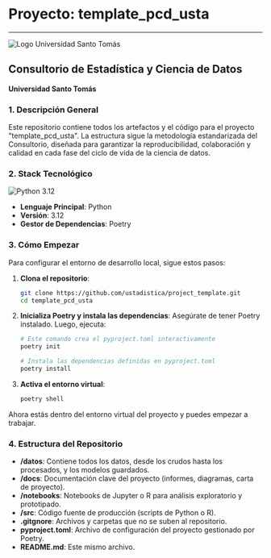 
# Proyecto: template_pcd_usta
---
![Logo Universidad Santo Tomás](https://usantotomas.edu.co/hs-fs/hubfs/social-suggested-images/usantotomas.edu.cohs-fshubfsLogo%20Santoto%20-%20SP%20Bogota%20Horizontal%20blanco-2.png)

## Consultorio de Estadística y Ciencia de Datos
**Universidad Santo Tomás**

### 1. Descripción General
Este repositorio contiene todos los artefactos y el código para el proyecto "template_pcd_usta". 
La estructura sigue la metodología estandarizada del Consultorio, diseñada para garantizar la reproducibilidad, 
colaboración y calidad en cada fase del ciclo de vida de la ciencia de datos.

### 2. Stack Tecnológico
![Python 3.12](https://img.shields.io/badge/python-3.12-blue.svg)
- **Lenguaje Principal**: Python
- **Versión**: 3.12
- **Gestor de Dependencias**: Poetry

### 3. Cómo Empezar
Para configurar el entorno de desarrollo local, sigue estos pasos:

1.  **Clona el repositorio**:
    ```bash
    git clone https://github.com/ustadistica/project_template.git
    cd template_pcd_usta
    ```

2.  **Inicializa Poetry y instala las dependencias**:
    Asegúrate de tener Poetry instalado. Luego, ejecuta:
    ```bash
    # Este comando crea el pyproject.toml interactivamente
    poetry init 

    # Instala las dependencias definidas en pyproject.toml
    poetry install
    ```

3.  **Activa el entorno virtual**:
    ```bash
    poetry shell
    ```
Ahora estás dentro del entorno virtual del proyecto y puedes empezar a trabajar.

### 4. Estructura del Repositorio
- **/datos**: Contiene todos los datos, desde los crudos hasta los procesados, y los modelos guardados.
- **/docs**: Documentación clave del proyecto (informes, diagramas, carta de proyecto).
- **/notebooks**: Notebooks de Jupyter o R para análisis exploratorio y prototipado.
- **/src**: Código fuente de producción (scripts de Python o R).
- **.gitgnore**: Archivos y carpetas que no se suben al repositorio.
- **pyproject.toml**: Archivo de configuración del proyecto gestionado por Poetry.
- **README.md**: Este mismo archivo.
